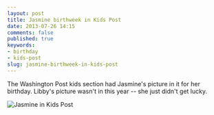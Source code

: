 ```yaml
---
layout: post
title: Jasmine birthweek in Kids Post
date: 2013-07-26 14:15
comments: false
published: true
keywords:
- birthday
- kids-post
slug: jasmine-birthweek-in-kids-post
---
```

The Washington Post kids section had Jasmine's picture in it for her birthday.  Libby's picture wasn't in this year -- she just didn't get lucky.

![Jasmine in Kids Post](http://media.eick.us/media/photographs/2013/2013-07-25/jasmine-birthday-kids-post-2013.jpg)
